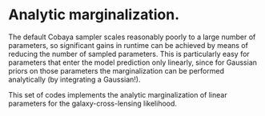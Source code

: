 # Analytic marginalization.

The default Cobaya sampler scales reasonably poorly to a large number of parameters,
so significant gains in runtime can be achieved by means of reducing the number of
sampled parameters.  This is particularly easy for parameters that enter the model
prediction only linearly, since for Gaussian priors on those parameters the marginalization
can be performed analytically (by integrating a Gaussian!).

This set of codes implements the analytic marginalization of linear parameters for the
galaxy-cross-lensing likelihood.

